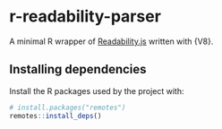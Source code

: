 # r-readability-parser

A minimal R wrapper of [Readability.js](https://github.com/mozilla/readability)
written with {V8}.

## Installing dependencies

Install the R packages used by the project with:

```r
# install.packages("remotes")
remotes::install_deps()
```
